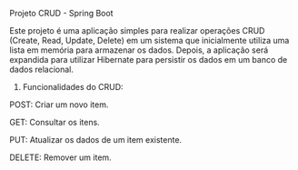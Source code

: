 Projeto CRUD - Spring Boot

Este projeto é uma aplicação simples para realizar operações CRUD (Create, Read, Update, Delete) em um sistema que inicialmente utiliza uma lista em memória para armazenar os dados. 
Depois, a aplicação será expandida para utilizar Hibernate para persistir os dados em um banco de dados relacional.

1. Funcionalidades do CRUD:
   
POST: Criar um novo item.

GET: Consultar os itens.

PUT: Atualizar os dados de um item existente.

DELETE: Remover um item.



